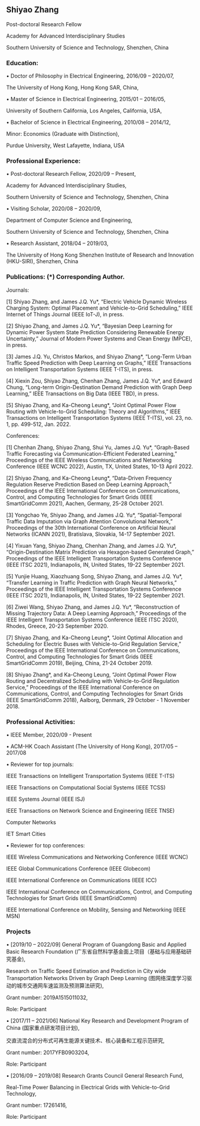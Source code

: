 ## Shiyao Zhang

Post-doctoral Research Fellow

Academy for Advanced Interdisciplinary Studies

Southern University of Science and Technology, Shenzhen, China

### Education:

•	Doctor of Philosophy in Electrical Engineering,	2016/09 – 2020/07,

  The University of Hong Kong, Hong Kong SAR, China,
  
  

•	Master of Science in Electrical Engineering, 2015/01 – 2016/05,


  University of Southern California, Los Angeles, California, USA,
  
  
•	Bachelor of Science in Electrical Engineering, 2010/08 – 2014/12,

  Minor: Economics (Graduate with Distinction),
  
  Purdue University, West Lafayette, Indiana, USA
  
  

### Professional Experience:

•	Post-doctoral Research Fellow, 2020/09 – Present,

  Academy for Advanced Interdisciplinary Studies,

  Southern University of Science and Technology, Shenzhen, China

•	Visiting Scholar,	2020/08 – 2020/09,

  Department of Computer Science and Engineering,

  Southern University of Science and Technology, Shenzhen, China

•	Research Assistant,	2018/04 – 2019/03,

  The University of Hong Kong Shenzhen Institute of Research and Innovation (HKU-SIRI), Shenzhen, China


### Publications: (\*) Corresponding Author.
Journals:  

[1]	Shiyao Zhang, and James J.Q. Yu*, “Electric Vehicle Dynamic Wireless Charging System: Optimal Placement and Vehicle-to-Grid Scheduling,” IEEE Internet of Things Journal (IEEE IoT-J), in press.

[2]	Shiyao Zhang, and James J.Q. Yu*, “Bayesian Deep Learning for Dynamic Power System State Prediction Considering Renewable Energy Uncertainty,” Journal of Modern Power Systems and Clean Energy (MPCE), in press.

[3]	James J.Q. Yu, Christos Markos, and Shiyao Zhang*, “Long-Term Urban Traffic Speed Prediction with Deep Learning on Graphs,” IEEE Transactions on Intelligent Transportation Systems (IEEE T-ITS), in press.

[4]	Xiexin Zou, Shiyao Zhang, Chenhan Zhang, James J.Q. Yu*, and Edward Chung, “Long-term Origin-Destination Demand Prediction with Graph Deep Learning,” IEEE Transactions on Big Data (IEEE TBD), in press. 

[5]	Shiyao Zhang, and Ka-Cheong Leung*, “Joint Optimal Power Flow Routing with Vehicle-to-Grid Scheduling: Theory and Algorithms,” IEEE Transactions on Intelligent Transportation Systems (IEEE T-ITS), vol. 23, no. 1, pp. 499-512, Jan. 2022.

Conferences:

[1]	Chenhan Zhang, Shiyao Zhang, Shui Yu, James J.Q. Yu*, “Graph-Based Traffic Forecasting via Communication-Efficient Federated Learning,” Proceedings of the IEEE Wireless Communications and Networking Conference (IEEE WCNC 2022), Austin, TX, United States, 10-13 April 2022.

[2]	Shiyao Zhang, and Ka-Cheong Leung*, “Data-Driven Frequency Regulation Reserve Prediction Based on Deep Learning Approach,” Proceedings of the IEEE International Conference on Communications, Control, and Computing Technologies for Smart Grids (IEEE SmartGridComm 2021), Aachen, Germany, 25-28 October 2021.

[3]	Yongchao Ye, Shiyao Zhang, and James J.Q. Yu*, “Spatial-Temporal Traffic Data Imputation via Graph Attention Convolutional Network,” Proceedings of the 30th International Conference on Artificial Neural Networks (ICANN 2021), Bratislava, Slovakia, 14-17 September 2021.

[4]	Yixuan Yang, Shiyao Zhang, Chenhan Zhang, and James J.Q. Yu*, “Origin-Destination Matrix Prediction via Hexagon-based Generated Graph,” Proceedings of the IEEE Intelligent Transportation Systems Conference (IEEE ITSC 2021), Indianapolis, IN, United States, 19-22 September 2021.

[5]	Yunjie Huang, Xiaozhuang Song, Shiyao Zhang, and James J.Q. Yu*, “Transfer Learning in Traffic Prediction with Graph Neural Networks,” Proceedings of the IEEE Intelligent Transportation Systems Conference (IEEE ITSC 2021), Indianapolis, IN, United States, 19-22 September 2021.

[6]	Ziwei Wang, Shiyao Zhang, and James J.Q. Yu*, “Reconstruction of Missing Trajectory Data: A Deep Learning Approach,” Proceedings of the IEEE Intelligent Transportation Systems Conference (IEEE ITSC 2020), Rhodes, Greece, 20-23 September 2020.

[7]	Shiyao Zhang, and Ka-Cheong Leung*, “Joint Optimal Allocation and Scheduling for Electric Buses with Vehicle-to-Grid Regulation Service,” Proceedings of the IEEE International Conference on Communications, Control, and Computing Technologies for Smart Grids (IEEE SmartGridComm 2019), Beijing, China, 21-24 October 2019.

[8]	Shiyao Zhang*, and Ka-Cheong Leung, “Joint Optimal Power Flow Routing and Decentralized Scheduling with Vehicle-to-Grid Regulation Service,” Proceedings of the IEEE International Conference on Communications, Control, and Computing Technologies for Smart Grids (IEEE SmartGridComm 2018), Aalborg, Denmark, 29 October - 1 November 2018.


### Professional Activities:

•	IEEE Member, 2020/09 - Present

•	ACM-HK Coach Assistant (The University of Hong Kong), 2017/05 – 2017/08

•	Reviewer for top journals: 

  IEEE Transactions on Intelligent Transportation Systems (IEEE T-ITS) 

  IEEE Transactions on Computational Social Systems (IEEE TCSS)

  IEEE Systems Journal (IEEE ISJ)

  IEEE Transactions on Network Science and Engineering (IEEE TNSE)

  Computer Networks

  IET Smart Cities

•	Reviewer for top conferences: 

  IEEE Wireless Communications and Networking Conference (IEEE WCNC)

  IEEE Global Communications Conference (IEEE Globecom)

  IEEE International Conference on Communications (IEEE ICC)

  IEEE International Conference on Communications, Control, and Computing Technologies for Smart Grids (IEEE SmartGridComm)

  IEEE International Conference on Mobility, Sensing and Networking (IEEE MSN)

### Projects

•	[2019/10 – 2022/09] General Program of Guangdong Basic and Applied Basic Research Foundation (广东省自然科学基金面上项目（基础与应用基础研究基金),

  Research on Traffic Speed Estimation and Prediction in City wide Transportation Networks Driven by Graph Deep Learning (图网络深度学习驱动的城市交通网车速监测及预测算法研究),
  
  Grant number: 2019A1515011032,
  
  Role: Participant
  
•	[2017/11 – 2021/06] National Key Research and Development Program of China (国家重点研发项目计划), 

  交直流混合的分布式可再生能源关键技术、核心装备和工程示范研究,
  
  Grant number: 2017YFB0903204,
  
  Role: Participant
  
•	[2016/09 – 2019/08] Research Grants Council General Research Fund, 

  Real-Time Power Balancing in Electrical Grids with Vehicle-to-Grid Technology,
  
  Grant number: 17261416,
   
  Role: Participant




